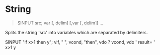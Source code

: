 # String

> SINPUT src; var [, delim] [,var [, delim]] ...

Splits the string 'src' into variables which are separated by delimiters.


SINPUT "if x>1 then y"; vif, " ", vcond, "then", vdo
? vcond, vdo
' result=
' x>1   y

